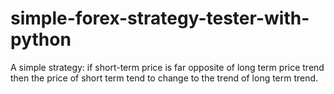 # simple-forex-strategy-tester-with-python
A simple strategy: if short-term price is far opposite of long term price trend then the price of short term tend to change to the trend of long term trend.
